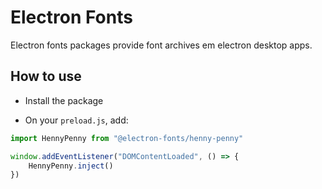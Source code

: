 # Electron Fonts

Electron fonts packages provide font archives em electron desktop apps.

## How to use

* Install the package

* On your `preload.js`, add:

```ts
import HennyPenny from "@electron-fonts/henny-penny"

window.addEventListener("DOMContentLoaded", () => {
    HennyPenny.inject()
})
```